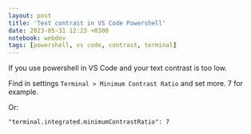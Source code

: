 ```yaml
---
layout: post
title: 'Text contrast in VS Code Powershell'
date: 2023-05-31 12:23 +0300
notebook: webdev
tags: [powershell, vs code, contrast, terminal]
---
```

If you use powershell in VS Code and your text contrast is too low.

Find in settings `Terminal > Minimum Contrast Ratio` and set more. 7 for example.

Or:
```
"terminal.integrated.minimumContrastRatio": 7
```